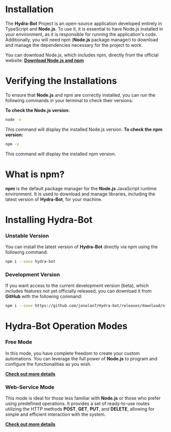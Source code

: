 # Installation

The **Hydra-Bot** Project is an open-source application developed entirely in TypeScript and **Node.js**. To use it, it is essential to have Node.js installed in your environment, as it is responsible for running the application's code. Additionally, you will need npm (**Node.js** package manager) to download and manage the dependencies necessary for the project to work.

You can download Node.js, which includes npm, directly from the official website:
[**Download Node.js and npm**](https://nodejs.org/pt)

# Verifying the Installations

To ensure that **Node.js** and npm are correctly installed, you can run the following commands in your terminal to check their versions:

**To check the Node.js version:**

```bash
node -v  
```

This command will display the installed Node.js version.
**To check the npm version:**

```bash
npm -v 
```
This command will display the installed npm version.

# What is npm?
**npm** is the default package manager for the **Node.js** JavaScript runtime environment. It is used to download and manage libraries, including the latest version of **Hydra-Bot**, for your machine.

# Installing Hydra-Bot

### Unstable Version
You can install the latest version of **Hydra-Bot** directly via npm using the following command:

```bash
npm i --save hydra-bot  
```

### Development Version
If you want access to the current development version (beta), which includes features not yet officially released, you can download it from **GitHub** with the following command:

```bash
npm i --save https://github.com/jonalan7/Hydra-bot/releases/download/nightly/hydra-nightly.tgz  
```

# Hydra-Bot Operation Modes

### Free Mode

In this mode, you have complete freedom to create your custom automations. 
You can leverage the full power of **Node.js** to program and configure the functionalities as you wish.

[**Check out more details**](./start_bot.html)

### Web-Service Mode

This mode is ideal for those less familiar with **Node.js** or those who prefer using predefined operations. 
It provides a set of ready-to-use routes utilizing the HTTP methods **POST**, **GET**, **PUT**, and **DELETE**, allowing for simple and efficient interaction with the system.

[**Check out more details**](./web_service.html)
